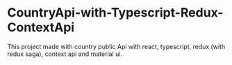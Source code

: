 # CountryApi-with-Typescript-Redux-ContextApi
This project made with country public Api with react, typescript, redux (with redux saga), context api and material ui.
